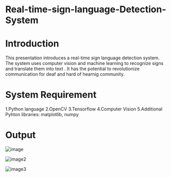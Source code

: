 # Real-time-sign-language-Detection-System

# Introduction
This presentation introduces a real-time sign language detection system. 
The system uses computer vision and machine learning to recognize signs and translate  them into text . 
It has the potential to revolutionize communication for deaf and hard of hearnig community. 

# System Requirement
1.Python language
2.OpenCV
3.Tensorflow
4.Computer Vision
5.Additional Pyhton libraries: matplotlib, numpy 

# Output 
![image](https://github.com/h-ema-r/sign-language-Detection-System/blob/main/hello.png)

![image2](https://github.com/h-ema-r/sign-language-Detection-System/blob/main/2023-10-05%20(13).png)

![image3](https://github.com/h-ema-r/sign-language-Detection-System/blob/main/no.png)
